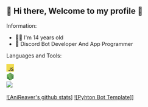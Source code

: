 ## 👋 Hi there, Welcome to my profile 👋

Information:

- 👨‍💻 I'm 14 years old
- 👾 Discord Bot Developer And App Programmer

Languages and Tools:

<code><a target="_blank" rel="noopener noreferrer" href="https://raw.githubusercontent.com/github/explore/80688e429a7d4ef2fca1e82350fe8e3517d3494d/topics/javascript/javascript.png"><img height="20" src="https://raw.githubusercontent.com/github/explore/80688e429a7d4ef2fca1e82350fe8e3517d3494d/topics/javascript/javascript.png" style="max-width:100%;"></a>
</code>
<code><a target="_blank" rel="noopener noreferrer" href="https://raw.githubusercontent.com/github/explore/80688e429a7d4ef2fca1e82350fe8e3517d3494d/topics/nodejs/nodejs.png"><img height="20" src="https://raw.githubusercontent.com/github/explore/80688e429a7d4ef2fca1e82350fe8e3517d3494d/topics/nodejs/nodejs.png" style="max-width:100%;"></a>
</code>
<code><a target="_blank" rel="noopener noreferrer" href="https://brandslogos.com/wp-content/uploads/images/large/python-logo.png"><img height="20" src="https://brandslogos.com/wp-content/uploads/images/large/python-logo.png" style="max-width:100%;"></a>
</code>

[![AniReaver's github stats]](https://github-readme-stats.vercel.app/api?username=ItsReaver&show_icons=true&theme=tokyonight)
[![Pyhton Bot Template]](https://github-readme-stats.vercel.app/api/pin/?username=ItsReaver&repo=Python-Bot-Template&show_owner=true&theme=tokyonight)]
